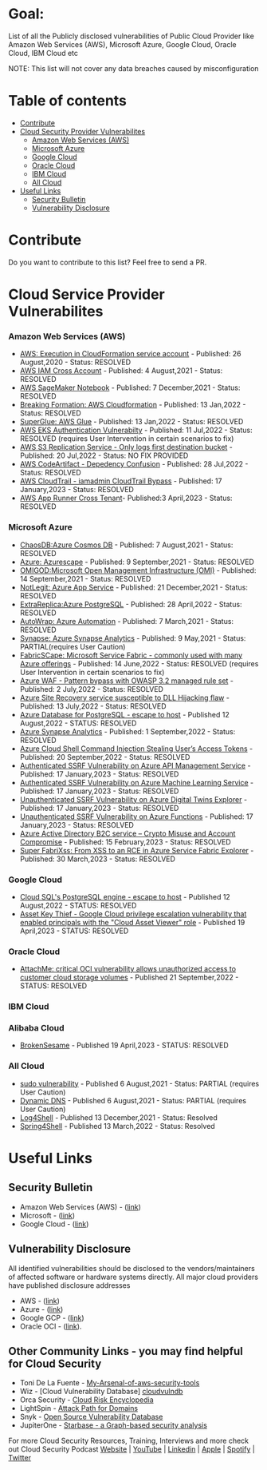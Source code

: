 # Goal:
List of all the Publicly disclosed vulnerabilities of Public Cloud Provider like Amazon Web Services (AWS), Microsoft Azure, Google Cloud, Oracle Cloud, IBM Cloud etc

NOTE: This list will not cover any data breaches caused by misconfiguration

Table of contents
=================

<!--ts-->

* [Contribute](#Contribute)
* [Cloud Security Provider Vulnerabilites](#cloud-service-provider-vulnerabilites)
  * [Amazon Web Services (AWS)](#amazon-web-services-aws)
  * [Microsoft Azure](#microsoft-azure)
  * [Google Cloud ](#google-cloud )
  * [Oracle Cloud](#oracle-cloud)
  * [IBM Cloud](#ibm-cloud)
  * [All Cloud](#all-cloud)
* [Useful Links](#useful-links)
  * [Security Bulletin](#security-bulletin)
  * [Vulnerability Disclosure](#vulnerability-disclosure)
<!--te-->


# Contribute
Do you want to contribute to this list? Feel free to send a PR.

# Cloud Service Provider Vulnerabilites

### Amazon Web Services (AWS) 
- [AWS: Execution in CloudFormation service account](https://onecloudplease.com/blog/security-september-cataclysms-in-the-cloud-formations) - Published: 26 August,2020 - Status: RESOLVED
- [AWS IAM Cross Account](https://www.wiz.io/blog/black-hat-2021-aws-cross-account-vulnerabilities-how-isolated-is-your-cloud-environment/) - Published: 4 August,2021 - Status: RESOLVED
- [AWS SageMaker Notebook](https://blog.lightspin.io/aws-sagemaker-notebook-takeover-vulnerability) - Published: 7 December,2021 - Status: RESOLVED
- [Breaking Formation: AWS Cloudformation](https://orca.security/resources/blog/aws-cloudformation-vulnerability/) - Published: 13 Jan,2022 - Status: RESOLVED
- [SuperGlue: AWS Glue](https://orca.security/resources/blog/aws-glue-vulnerability/) - Published: 13 Jan,2022 - Status: RESOLVED
- [AWS EKS Authentication Vulnerabilty](https://blog.lightspin.io/exploiting-eks-authentication-vulnerability-in-aws-iam-authenticator) - Published: 11 Jul,2022 - Status: RESOLVED (requires User Intervention in certain scenarios to fix)
- [AWS S3 Replication Service - Only logs first destination bucket](https://www.vectra.ai/blogpost/abusing-the-replicator-silently-exfiltrating-data-with-the-aws-s3-replication-service) - Published: 20 Jul,2022 - Status: NO FIX PROVIDED
- [AWS CodeArtifact - Depedency Confusion](https://zego.engineering/dependency-confusion-in-aws-codeartifact-86b9ff68963d) - Published: 28 Jul,2022 - Status: RESOLVED
- [AWS CloudTrail - iamadmin CloudTrail Bypass](https://securitylabs.datadoghq.com/articles/iamadmin-cloudtrail-bypass/) - Published: 17 January,2023 - Status: RESOLVED
- [AWS App Runner Cross Tenant](https://frichetten.com/blog/minor-cross-tenant-vulns-app-runner/)- Published:3 April,2023 - Status: RESOLVED

### Microsoft Azure 
- [ChaosDB:Azure Cosmos DB](https://www.wiz.io/blog/how-we-broke-the-cloud-with-two-lines-of-code-the-full-story-of-chaosdb/) - Published: 7 August,2021 - Status: RESOLVED
- [Azure: Azurescape](https://unit42.paloaltonetworks.com/azure-container-instances/) - Published: 9 September,2021 - Status: RESOLVED
- [OMIGOD:Microsoft Open Management Infrastructure (OMI)](https://www.wiz.io/blog/secret-agent-exposes-azure-customers-to-unauthorized-code-execution/) - Published: 14 September,2021 - Status: RESOLVED
- [NotLegit: Azure App Service](https://www.wiz.io/blog/azure-app-service-source-code-leak/) - Published: 21 December,2021 - Status: RESOLVED
- [ExtraReplica:Azure PostgreSQL](https://www.wiz.io/blog/wiz-research-discovers-extrareplica-cross-account-database-vulnerability-in-azure-postgresql/) - Published: 28 April,2022 - Status: RESOLVED
- [AutoWrap: Azure Automation](https://orca.security/resources/blog/autowarp-microsoft-azure-automation-service-vulnerability/) - Published: 7 March,2021 - Status: RESOLVED
- [Synapse: Azure Synapse Analytics](https://orca.security/resources/blog/azure-synapse-analytics-security-advisory/) - Published: 9 May,2021 - Status: PARTIAL(requires User Caution)
- [FabricSCape: Microsoft Service Fabric - commonly used with many Azure offerings](https://unit42.paloaltonetworks.com/fabricscape-cve-2022-30137/) - Published: 14 June,2022 - Status: RESOLVED (requires User Intervention in certain scenarios to fix)
- [Azure WAF - Pattern bypass with OWASP 3.2 managed rule set](https://twitter.com/justm0rph3u5/status/1542943538857799680) - Published: 2 July,2022 - Status: RESOLVED
- [Azure Site Recovery service susceptible to DLL Hijacking flaw](https://medium.com/tenable-techblog/microsoft-azure-site-recovery-dll-hijacking-cd8cc34ef80c) - Published: 13 July,2022 - Status: RESOLVED
- [Azure Database for PostgreSQL - escape to host](https://www.wiz.io/blog/the-cloud-has-an-isolation-problem-postgresql-vulnerabilities) - Published 12 August,2022 - STATUS: RESOLVED
- [Azure Synapse Analytics](https://orca.security/resources/blog/synapse-local-privilege-escalation-vulnerability-spark/) - Published: 1 September,2022 - Status: RESOLVED
- [Azure Cloud Shell Command Injection Stealing User’s Access Tokens](https://blog.lightspin.io/azure-cloud-shell-command-injection-stealing-users-access-tokens) - Published: 20 September,2022 - Status: RESOLVED
- [Authenticated SSRF Vulnerability on Azure API Management Service](https://orca.security/resources/blog/ssrf-vulnerabilities-azure-api-management/) - Published: 17 January,2023 - Status: RESOLVED
- [Authenticated SSRF Vulnerability on Azure Machine Learning Service](https://orca.security/resources/blog/ssrf-vulnerabilities-azure-machine-learning/) - Published: 17 January,2023 - Status: RESOLVED
- [Unauthenticated SSRF Vulnerability on Azure Digital Twins Explorer](https://orca.security/resources/blog/ssrf-vulnerabilities-azure-digital-twins/) - Published: 17 January,2023 - Status: RESOLVED
- [Unauthenticated SSRF Vulnerability on Azure Functions](https://orca.security/resources/blog/ssrf-vulnerabilities-azure-functions-app/) - Published: 17 January,2023 - Status: RESOLVED
- [Azure Active Directory B2C service – Crypto Misuse and Account Compromise](https://www.praetorian.com/blog/azure-b2c-crypto-misuse-and-account-compromise/) - Published: 15 February,2023 - Status: RESOLVED
 - [Super FabriXss: From XSS to an RCE in Azure Service Fabric Explorer](https://orca.security/resources/blog/super-fabrixss-azure-vulnerability/) - Published: 30 March,2023 - Status: RESOLVED
 
### Google Cloud 
- [Cloud SQL's PostgreSQL engine - escape to host](https://www.wiz.io/blog/the-cloud-has-an-isolation-problem-postgresql-vulnerabilities) - Published 12 August,2022 - STATUS: RESOLVED
- [Asset Key Thief - Google Cloud privilege escalation vulnerability that enabled principals with the "Cloud Asset Viewer" role](https://engineering.sada.com/asset-key-thief-disclosure-cfae4f1778b6) - Published 19 April,2023 - STATUS: RESOLVED


### Oracle Cloud 
- [AttachMe: critical OCI vulnerability allows unauthorized access to customer cloud storage volumes](https://www.wiz.io/blog/attachme-oracle-cloud-vulnerability-allows-unauthorized-cross-tenant-volume-access) - Published 21 September,2022 - STATUS: RESOLVED

### IBM Cloud 

### Alibaba Cloud
- [BrokenSesame](https://www.wiz.io/blog/brokensesame-accidental-write-permissions-to-private-registry-allowed-potential-r)  - Published 19 April,2023 - STATUS: RESOLVED

### All Cloud
- [sudo vulnerability](https://www.wiz.io/blog/recent-linux-sudo-vulnerability-affects-a-major-percent-of-cloud-workloads/) - Published 6 August,2021 - Status: PARTIAL (requires User Caution)
- [Dynamic DNS](https://www.wiz.io/blog/is-your-organization-leaking-sensitive-dynamic-dns-data-heres-how-to-find-out/) - Published 6 August,2021 - Status: PARTIAL (requires User Caution)
- [Log4Shell](https://snyk.io/blog/log4j-vulnerability-software-supply-chain-security-log4shell/) - Published 13 December,2021 - Status: Resolved
- [Spring4Shell](https://security.snyk.io/vuln/SNYK-JAVA-ORGSPRINGFRAMEWORKCLOUD-2436645) - Published 13 March,2022 - Status: Resolved

# Useful Links

## Security Bulletin
* Amazon Web Services (AWS) - ([link](https://aws.amazon.com/security/security-bulletins/))
* Microsoft - ([link](https://docs.microsoft.com/en-us/security-updates/))
* Google Cloud -  ([link](https://cloud.google.com/support/bulletins))

## Vulnerability Disclosure
All identified vulnerabilities should be disclosed to the vendors/maintainers of affected software or hardware systems directly. All major cloud providers have published disclosure addresses
* AWS - ([link](https://aws.amazon.com/security/vulnerability-reporting/))
* Azure - ([link](https://www.microsoft.com/en-us/msrc/bounty))
* Google GCP - ([link](https://www.google.com/appserve/security-bugs/m2/new))
* Oracle OCI - ([link](https://www.oracle.com/corporate/security-practices/assurance/vulnerability/reporting.html)).

## Other Community Links - you may find helpful for Cloud Security
* Toni De La Fuente - [My-Arsenal-of-aws-security-tools](https://github.com/toniblyx/my-arsenal-of-aws-security-tools)
* Wiz - [Cloud Vulnerability Database] [cloudvulndb](https://www.cloudvulndb.org/)
* Orca Security - [Cloud Risk Encyclopedia](https://orca.security/resources/cloud-risk-encyclopedia/)
* LightSpin - [Attack Path for Domains](https://recon.cloud/)
* Snyk - [Open Source Vulnerability Database](https://security.snyk.io/)
* JupiterOne - [Starbase - a Graph-based security analysis](https://github.com/JupiterOne/starbase)

For more Cloud Security Resources, Training, Interviews and more check out Cloud Security Podcast 
[Website](www.cloudsecuritypodcast.tv) | [YouTube](https://www.youtube.com/c/CloudSecurityPodcast?sub_confirmation=1) | [Linkedin](https://www.linkedin.com/company/cloud-security-podcast/) | [Apple](https://podcasts.apple.com/us/podcast/cloud-security-podcast/id1489678590) | [Spotify](https://open.spotify.com/show/6LZgeh4GecRYPc0WrwMB4I) | [Twitter](https://twitter.com/CloudSecPod)
